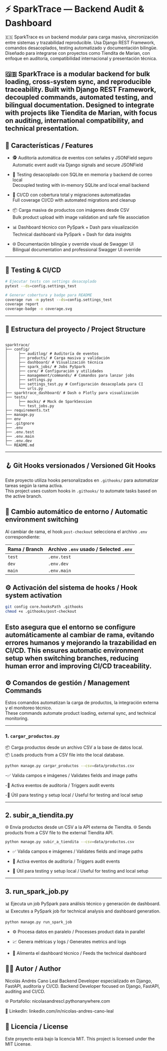 # ⚡ SparkTrace — Backend Audit & Dashboard

🇪🇸 SparkTrace es un backend modular para carga masiva, sincronización entre sistemas y trazabilidad reproducible. Usa Django REST Framework, comandos desacoplados, testing automatizado y documentación bilingüe. Diseñado para integrarse con proyectos como Tiendita de Marian, con enfoque en auditoría, compatibilidad internacional y presentación técnica.

🇬🇧 SparkTrace is a modular backend for bulk loading, cross-system sync, and reproducible traceability. Built with Django REST Framework, decoupled commands, automated testing, and bilingual documentation. Designed to integrate with projects like Tiendita de Marian, with focus on auditing, international compatibility, and technical presentation.
---

## 🧠 Características / Features

- 🕵️ Auditoría automática de eventos con señales y JSONField seguro  
  Automatic event audit via Django signals and secure JSONField

- 🧪 Testing desacoplado con SQLite en memoria y backend de correo local  
  Decoupled testing with in-memory SQLite and local email backend

- 🚀 CI/CD con cobertura total y migraciones automatizadas  
  Full coverage CI/CD with automated migrations and cleanup

- 📦 Carga masiva de productos con imágenes desde CSV  
  Bulk product upload with image validation and safe file association

- 📊 Dashboard técnico con PySpark + Dash para visualización  
  Technical dashboard via PySpark + Dash for data insights

- 🌐 Documentación bilingüe y override visual de Swagger UI  
  Bilingual documentation and professional Swagger UI override

---

## 🧪 Testing & CI/CD

```bash
# Ejecutar tests con settings desacoplado
pytest --ds=config.settings_test

# Generar cobertura y badge para README
coverage run -m pytest --ds=config.settings_test
coverage report
coverage-badge -o coverage.svg
```

---

## 📁 Estructura del proyecto / Project Structure
```
 
sparktrace/ 
├── config/ 
│     ├── auditlog/ # Auditoría de eventos 
│     ├── products/ # Carga masiva y validación 
│     ├── dashboard/ # Visualización técnica 
│     ├── spark_jobs/ # Jobs PySpark 
│     ├── core/ # Configuración y utilidades 
│     ├── management/commands/ # Comandos para lanzar jobs 
│     ├── settings.py 
│     ├── settings_test.py # Configuración desacoplada para CI 
│     └── urls.py 
├── sparktrace_dashboard/ # Dash o Plotly para visualización 
├── tests/ 
│     ├── mocks/ # Mock de SparkSession 
│     └── test_jobs.py 
├── requirements.txt 
├── manage.py 
├── env
├── .gitgnore 
├── .env
├── .env.test
├── .env.main
├── .env.dev
└── README.md 
```


---


## 🪝 Git Hooks versionados / Versioned Git Hooks

Este proyecto utiliza hooks personalizados en `.githooks/` para automatizar tareas según la rama activa.  
This project uses custom hooks in `.githooks/` to automate tasks based on the active branch.

## 🔄 Cambio automático de entorno / Automatic environment switching

Al cambiar de rama, el hook `post-checkout` selecciona el archivo `.env` correspondiente:

| Rama / Branch | Archivo `.env` usado / Selected `.env` |
|---------------|----------------------------------------|
| `test`        | `.env.test`                            |
| `dev`         | `.env.dev`                             |
| `main`        | `.env.main`                            |

## ⚙️ Activación del sistema de hooks / Hook system activation

```bash
git config core.hooksPath .githooks
chmod +x .githooks/post-checkout
```
Esto asegura que el entorno se configure automáticamente al cambiar de rama, evitando errores humanos y mejorando la trazabilidad en CI/CD. 
This ensures automatic environment setup when switching branches, reducing human error and improving CI/CD traceability.
---

## ⚙️ Comandos de gestión / Management Commands

Estos comandos automatizan la carga de productos, la integración externa y el monitoreo técnico.  
These commands automate product loading, external sync, and technical monitoring.

---

### 1. `cargar_productos.py`

📦 Carga productos desde un archivo CSV a la base de datos local.  
📦 Loads products from a CSV file into the local database.

```bash
python manage.py cargar_productos --csv=data/productos.csv
```
-✅ Valida campos e imágenes / Validates fields and image paths

-🔁 Activa eventos de auditoría / Triggers audit events

-🧪 Útil para testing y setup local / Useful for testing and local setup

---

## 2. subir_a_tiendita.py
🌐 Envía productos desde un CSV a la API externa de Tiendita. 🌐 Sends products from a CSV file to the external Tiendita API.

```bash
python manage.py subir_a_tiendita --csv=data/productos.csv
```
- ✅ Valida campos e imágenes / Validates fields and image paths

- 🔁 Activa eventos de auditoría / Triggers audit events

- 🧪 Útil para testing y setup local / Useful for testing and local setup

---

## 3. run_spark_job.py
📊 Ejecuta un job PySpark para análisis técnico y generación de dashboard. 📊 Executes a PySpark job for technical analysis and dashboard generation.

```bash   
python manage.py run_spark_job
```
- ⚙️ Procesa datos en paralelo / Processes product data in parallel

- 📈 Genera métricas y logs / Generates metrics and logs

- 📡 Alimenta el dashboard técnico / Feeds the technical dashboard

## 👨‍💻 Autor / Author
Nicolás Andrés Cano Leal Backend Developer especializado en Django, FastAPI, auditoría y CI/CD. Backend Developer focused on Django, FastAPI, auditing and CI/CD.

🌐 Portafolio: nicolasandrescl.pythonanywhere.com

💼 LinkedIn: linkedin.com/in/nicolas-andres-cano-leal

## 📜 Licencia / License
Este proyecto está bajo la licencia MIT. This project is licensed under the MIT License.
